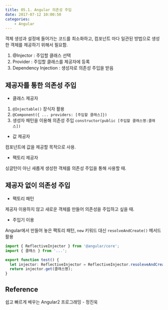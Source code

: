 ```yaml
---
title: 05.1. Angular 의존성 주입
date: 2017-07-12 10:00:50
categories:
    - Angular
---
```

객체 생성과 설정에 들어가는 코드를 최소화하고, 컴포넌트 마다 일관된 방법으로 생성한 객체를 제공하기 위해서 필요함.

1. @Injector : 주입할 클래스 선택
2. Provider : 주입할 클래스를 제공자에 등록
3. Dependency Injection : 생성자로 의존성 주입을 받음

## 제공자를 통한 의존성 주입

- 클래스 제공자

1. `@Injectable()` 장식자 활용 
2. `@Component({ ... providers: [주입할 클래스]})`
3. 생성자 패턴을 이용해 의존성 주입 `constructor(public [주입할 클래스명:클래스])`

- 값 제공자

컴포넌트에 값을 제공할 목적으로 사용.

- 팩토리 제공자

싱글턴이 아닌 새롭게 생성한 객체를 의존성 주입을 통해 사용할 때.

## 제공자 없이 의존성 주입

- 팩토리 패턴

제공자 이용하지 않고 새로운 객체를 만들어 의존성을 주입하고 싶을 때.

- 주입기 이용

Angular에서 만들어 놓은 팩토리 패턴, `new` 키워드 대신 `resolveAndCreate()` 메서드 활용

````typescript
import { ReflectiveInjector } from '@angular/core';
import { 클래스 } from '...';

export function test() {
  let injector: ReflectiveInjector = ReflectiveInjector.resoleveAndCreate([클래스명]);
  return injector.get(클래스명);
}
````

## Reference

쉽고 빠르게 배우는 Angular2 프로그래밍 - 정진욱